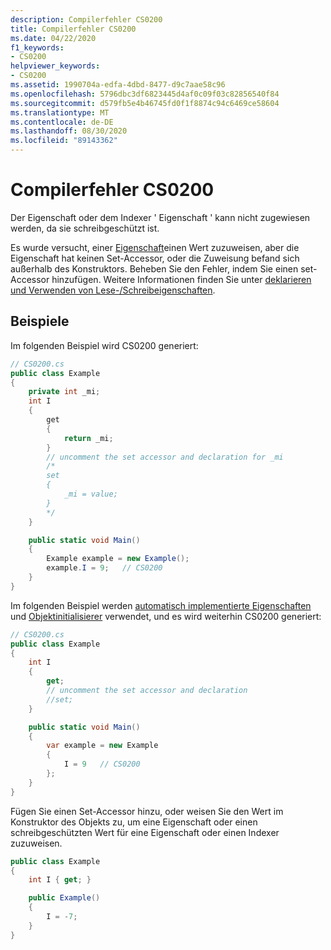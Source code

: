 ```yaml
---
description: Compilerfehler CS0200
title: Compilerfehler CS0200
ms.date: 04/22/2020
f1_keywords:
- CS0200
helpviewer_keywords:
- CS0200
ms.assetid: 1990704a-edfa-4dbd-8477-d9c7aae58c96
ms.openlocfilehash: 5796dbc3df6823445d4af0c09f03c82856540f84
ms.sourcegitcommit: d579fb5e4b46745fd0f1f8874c94c6469ce58604
ms.translationtype: MT
ms.contentlocale: de-DE
ms.lasthandoff: 08/30/2020
ms.locfileid: "89143362"
---
```

# <a name="compiler-error-cs0200"></a>Compilerfehler CS0200

Der Eigenschaft oder dem Indexer ' Eigenschaft ' kann nicht zugewiesen werden, da sie schreibgeschützt ist.

Es wurde versucht, einer [Eigenschaft](../programming-guide/classes-and-structs/using-properties.md)einen Wert zuzuweisen, aber die Eigenschaft hat keinen Set-Accessor, oder die Zuweisung befand sich außerhalb des Konstruktors. Beheben Sie den Fehler, indem Sie einen set-Accessor hinzufügen. Weitere Informationen finden Sie unter [deklarieren und Verwenden von Lese-/Schreibeigenschaften](../programming-guide/classes-and-structs/how-to-declare-and-use-read-write-properties.md).

## <a name="examples"></a>Beispiele

Im folgenden Beispiel wird CS0200 generiert:

```csharp
// CS0200.cs
public class Example
{
    private int _mi;
    int I
    {
        get
        {
            return _mi;
        }
        // uncomment the set accessor and declaration for _mi
        /*
        set
        {
            _mi = value;
        }
        */
    }

    public static void Main()
    {  
        Example example = new Example();
        example.I = 9;   // CS0200
    }
}  
```

Im folgenden Beispiel werden [automatisch implementierte Eigenschaften](../programming-guide/classes-and-structs/auto-implemented-properties.md) und [Objektinitialisierer](../programming-guide/classes-and-structs/object-and-collection-initializers.md) verwendet, und es wird weiterhin CS0200 generiert:

```csharp
// CS0200.cs
public class Example
{
    int I
    {
        get;
        // uncomment the set accessor and declaration
        //set;
    }

    public static void Main()
    {  
        var example = new Example
        {
            I = 9   // CS0200
        };
    }
}
```

Fügen Sie einen Set-Accessor hinzu, oder weisen Sie den Wert im Konstruktor des Objekts zu, um eine Eigenschaft oder einen schreibgeschützten Wert für eine Eigenschaft oder einen Indexer zuzuweisen.

```csharp
public class Example
{
    int I { get; }

    public Example()
    {
        I = -7;
    }
}
```
